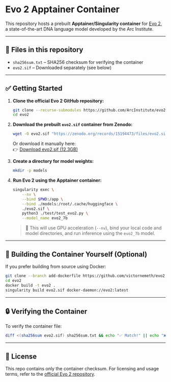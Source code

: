 # Evo 2 Apptainer Container 

This repository hosts a prebuilt **Apptainer/Singularity container** for [Evo 2](https://github.com/ArcInstitute/evo2), a state-of-the-art DNA language model developed by the Arc Institute.

---

## 🔄 Files in this repository

- `sha256sum.txt` – SHA256 checksum for verifying the container  
- `evo2.sif` – Downloaded separately (see below)

---

## ✅ Getting Started

1. **Clone the official Evo 2 GitHub repository:**

   ```bash
   git clone --recurse-submodules https://github.com/ArcInstitute/evo2.git
   cd evo2
   ```

2. **Download the prebuilt `evo2.sif` container from Zenodo:**

   ```bash
   wget -O evo2.sif "https://zenodo.org/records/15194473/files/evo2.sif?download=1"
   ```

   Or download it manually here:  
   👉 [Download evo2.sif (12.3GB)](https://zenodo.org/records/15194473/files/evo2.sif?download=1)

3. **Create a directory for model weights:**

   ```bash
   mkdir -p models
   ```

4. **Run Evo 2 using the Apptainer container:**

   ```bash
   singularity exec \
       --nv \
       --bind $PWD:/app \
       --bind ./models:/root/.cache/huggingface \
       ./evo2.sif \
       python3 ./test/test_evo2.py \
       --model_name evo2_7b
   ```

   > 🧠 This will use GPU acceleration (`--nv`), bind your local code and model directories, and run inference using the `evo2_7b` model.

---

## 🔄 Building the Container Yourself (Optional)

If you prefer building from source using Docker:

```bash
git clone --branch add-dockerfile https://github.com/victornemeth/evo2.git
cd evo2
docker build -t evo2 .
singularity build evo2.sif docker-daemon://evo2:latest
```

---

## 🔒 Verifying the Container

To verify the container file:

```bash
diff <(sha256sum evo2.sif) sha256sum.txt && echo "✅ Match!" || echo "❌ Mismatch!"
```

---

## 📄 License

This repo contains only the container checksum. For licensing and usage terms, refer to the [official Evo 2 repository](https://github.com/ArcInstitute/evo2).
